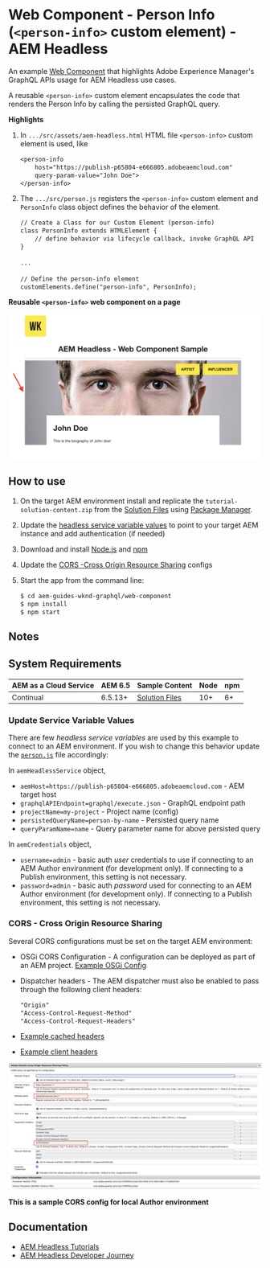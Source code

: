 # Web Component - Person Info (`<person-info>` custom element)  - AEM Headless

An example [Web Component](https://developer.mozilla.org/en-US/docs/Web/Web_Components) that highlights Adobe Experience Manager's GraphQL APIs usage for AEM Headless use cases.

A reusable `<person-info>` custom element encapsulates the code that renders the Person Info by calling the persisted GraphQL query.

**Highlights**

1. In `.../src/assets/aem-headless.html` HTML file `<person-info>` custom element is used, like

    ```
    <person-info 
        host="https://publish-p65804-e666805.adobeaemcloud.com"
        query-param-value="John Doe">
    </person-info>
    ```

2. The `.../src/person.js` registers the `<person-info>` custom element and `PersonInfo` class object defines the behavior of the element.

    ```    
    // Create a Class for our Custom Element (person-info)
    class PersonInfo extends HTMLElement {
        // define behavior via lifecycle callback, invoke GraphQL API
    }
    
    ...

    // Define the person-info element
    customElements.define("person-info", PersonInfo);
    ```

**Reusable `<person-info>` web component on a page**

![Web Component Screenshot](./docs/web-component-screenshot.png)

## How to use

1. On the target AEM environment install and replicate the `tutorial-solution-content.zip` from the [Solution Files](https://experienceleague.adobe.com/docs/experience-manager-learn/getting-started-with-aem-headless/graphql/multi-step/explore-graphql-api.html?lang=en#solution-files) using [Package Manager](http://localhost:4502/crx/packmgr/index.jsp).
1. Update the [headless service variable values](#update-service-variable-values) to point to your target AEM instance and add authentication (if needed)
1. Download and install [Node.js](https://nodejs.org/en/) and [npm](https://www.npmjs.com/)
1. Update the [CORS -Cross Origin Resource Sharing](#cors---cross-origin-resource-sharing) configs
1. Start the app from the command line:

    ```shell
    $ cd aem-guides-wknd-graphql/web-component
    $ npm install
    $ npm start
    ```

## Notes

## System Requirements

 AEM as a Cloud Service | AEM 6.5 | Sample Content | Node   | npm | 
------------------------|---------|--------------------|---------|-----|
Continual               | 6.5.13+ |  [Solution Files](https://experienceleague.adobe.com/docs/experience-manager-learn/getting-started-with-aem-headless/graphql/multi-step/explore-graphql-api.html?lang=en#solution-files) | 10+  | 6+


### Update Service Variable Values 

There are few _headless service variables_ are used by this example to connect to an AEM environment. If you wish to change this behavior update the [`person.js`](./src/person.js) file accordingly:

In `aemHeadlessService` object,

* `aemHost=https://publish-p65804-e666805.adobeaemcloud.com` -  AEM target host
* `graphqlAPIEndpoint=graphql/execute.json` - GraphQL endpoint path
* `projectName=my-project` - Project name (config)
* `persistedQueryName=person-by-name` - Persisted query name
* `queryParamName=name` - Query parameter name for above persisted query

In `aemCredentials` object,

* `username=admin` - basic auth _user_ credentials to use if connecting to an AEM Author environment (for development only). If connecting to a Publish environment, this setting is not necessary.
* `password=admin` -  basic auth _password_ used for connecting to an AEM Author environment (for development only). If connecting to a Publish environment, this setting is not necessary.

### CORS - Cross Origin Resource Sharing

Several CORS configurations must be set on the target AEM environment:

* OSGi CORS Configuration - A configuration can be deployed as part of an AEM project. [Example OSGi Config](https://github.com/adobe/aem-guides-wknd/blob/main/ui.config/src/main/content/jcr_root/apps/wknd/osgiconfig/config.publish/com.adobe.granite.cors.impl.CORSPolicyImpl~wknd-graphql.cfg.json#L21)

* Dispatcher headers - The AEM dispatcher must also be enabled to pass through the following client headers:

    ```
    "Origin"
    "Access-Control-Request-Method"
    "Access-Control-Request-Headers"
    ```

* [Example cached headers](https://github.com/adobe/aem-guides-wknd/blob/main/dispatcher/src/conf.dispatcher.d/available_farms/wknd.farm#L102)

* [Example client headers](https://github.com/adobe/aem-guides-wknd/blob/main/dispatcher/src/conf.dispatcher.d/clientheaders/clientheaders.any)

![CORS Configuration](docs/cross-origin-resource-sharing-configuration.png)

**This is a sample CORS config for local Author environment**

## Documentation

* [AEM Headless Tutorials](https://experienceleague.adobe.com/docs/experience-manager-learn/getting-started-with-aem-headless/overview.html)
* [AEM Headless Developer Journey](https://experienceleague.adobe.com/docs/experience-manager-cloud-service/headless-journey/developer/overview.html)